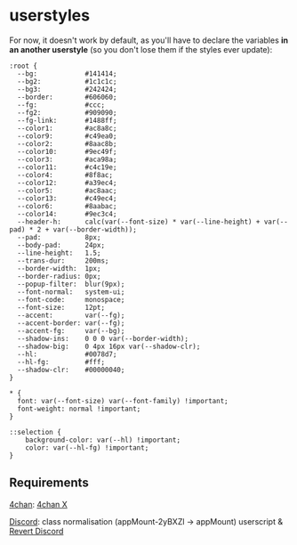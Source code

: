 # userstyles
For now, it doesn't work by default, as you'll have to declare the variables **in an another userstyle** (so you don't lose them if the styles ever update):
```
:root {
  --bg:            #141414;
  --bg2:           #1c1c1c;
  --bg3:           #242424;
  --border:        #606060;
  --fg:            #ccc;
  --fg2:           #909090;
  --fg-link:       #1488ff;
  --color1:        #ac8a8c;
  --color9:        #c49ea0;
  --color2:        #8aac8b;
  --color10:       #9ec49f;
  --color3:        #aca98a;
  --color11:       #c4c19e;
  --color4:        #8f8ac;
  --color12:       #a39ec4;
  --color5:        #ac8aac;
  --color13:       #c49ec4;
  --color6:        #8aabac;
  --color14:       #9ec3c4;
  --header-h:      calc(var(--font-size) * var(--line-height) + var(--pad) * 2 + var(--border-width));
  --pad:           8px;
  --body-pad:      24px;
  --line-height:   1.5;
  --trans-dur:     200ms;
  --border-width:  1px;
  --border-radius: 0px;
  --popup-filter:  blur(9px);
  --font-normal:   system-ui;
  --font-code:     monospace;
  --font-size:     12pt;
  --accent:        var(--fg);
  --accent-border: var(--fg);
  --accent-fg:     var(--bg);
  --shadow-ins:    0 0 0 var(--border-width);
  --shadow-big:    0 4px 16px var(--shadow-clr);
  --hl:            #0078d7;
  --hl-fg:         #fff;
  --shadow-clr:    #00000040;
}

* {
  font: var(--font-size) var(--font-family) !important;
  font-weight: normal !important;
}

::selection {
	background-color: var(--hl) !important;
	color: var(--hl-fg) !important;
}
```

## Requirements
[4chan](./4chan.user.styl): [4chan X](https://www.4chan-x.net)

[Discord](./discord.user.styl): class normalisation (appMount-2yBXZl -> appMount) userscript & [Revert Discord](../../../revert-discord)
